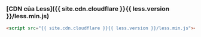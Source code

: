 ### [CDN của Less]({{ site.cdn.cloudflare }}{{ less.version }}/less.min.js)

```html
<script src="{{ site.cdn.cloudflare }}{{ less.version }}/less.min.js"></script>
```